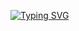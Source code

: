 [![Typing SVG](https://readme-typing-svg.herokuapp.com?font=Fira+Code&weight=500&size=26&duration=4000&pause=1000&color=F7BE30&background=1A4CFF00&center=true&vCenter=true&multiline=true&width=450&height=300&lines=Hi%2C+I'm+Masonwabe+%F0%9F%99%8B%F0%9F%8F%BE%E2%80%8D%E2%99%82%EF%B8%8F;Computer+Engineer+;%E2%9D%AE+And+%E2%9D%AF;Software+Developer+%F0%9F%96%B3)](https://git.io/typing-svg)


<!--
**mxsonwabe/mxsonwabe** is a ✨ _special_ ✨ repository because its `README.md` (this file) appears on your GitHub profile.

Here are some ideas to get you started:

- 🔭 I’m currently working on ...
- 🌱 I’m currently learning ...
- 👯 I’m looking to collaborate on ...
- 🤔 I’m looking for help with ...
- 💬 Ask me about ...
- 📫 How to reach me: ...
- 😄 Pronouns: ...
- ⚡ Fun fact: ...
-->
